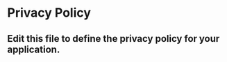 # Privacy Policy

Edit this file to define the privacy policy for your application.
----------------------------------------------------------------
